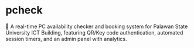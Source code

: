 # pcheck
📌 A real-time PC availability checker and booking system for Palawan State University ICT Building, featuring QR/Key code authentication, automated session timers, and an admin panel with analytics.
